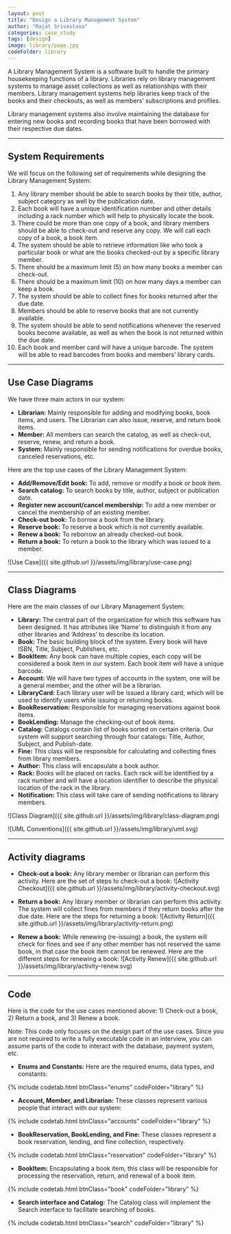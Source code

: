 ```yaml
---
layout: post
title: "Design a Library Management System"
author: "Rajat Srivastava"
categories: case_study
tags: [design]
image: library/page.jpg
codeFolder: library
---
```


A Library Management System is a software built to handle the primary housekeeping functions of a library. Libraries rely on library management systems to manage asset collections as well as relationships with their members. Library management systems help libraries keep track of the books and their checkouts, as well as members’ subscriptions and profiles.

Library management systems also involve maintaining the database for entering new books and recording books that have been borrowed with their respective due dates.

---
## System Requirements
We will focus on the following set of requirements while designing the Library Management System:
1. Any library member should be able to search books by their title, author, subject category as well by the publication date.
2. Each book will have a unique identification number and other details including a rack number which will help to physically locate the book.
3. There could be more than one copy of a book, and library members should be able to check-out and reserve any copy. We will call each copy of a book, a book item.
4. The system should be able to retrieve information like who took a particular book or what are the books checked-out by a specific library member.
5. There should be a maximum limit (5) on how many books a member can check-out.
6. There should be a maximum limit (10) on how many days a member can keep a book.
7. The system should be able to collect fines for books returned after the due date.
8. Members should be able to reserve books that are not currently available.
9. The system should be able to send notifications whenever the reserved books become available, as well as when the book is not returned within the due date.
10. Each book and member card will have a unique barcode. The system will be able to read barcodes from books and members’ library cards.

---
## Use Case Diagrams
We have three main actors in our system:

- **Librarian:** Mainly responsible for adding and modifying books, book items, and users. The Librarian can also issue, reserve, and return book items.
- **Member:** All members can search the catalog, as well as check-out, reserve, renew, and return a book.
- **System:** Mainly responsible for sending notifications for overdue books, canceled reservations, etc.

Here are the top use cases of the Library Management System:

- **Add/Remove/Edit book:** To add, remove or modify a book or book item.
- **Search catalog:** To search books by title, author, subject or publication date.
- **Register new account/cancel membership:** To add a new member or cancel the membership of an existing member.
- **Check-out book:** To borrow a book from the library.
- **Reserve book:** To reserve a book which is not currently available.
- **Renew a book:** To reborrow an already checked-out book.
- **Return a book:** To return a book to the library which was issued to a member.

![Use Case]({{ site.github.url }}/assets/img/library/use-case.png)

---
## Class Diagrams
Here are the main classes of our Library Management System:

- **Library:** The central part of the organization for which this software has been designed. It has attributes like ‘Name’ to distinguish it from any other libraries and ‘Address’ to describe its location.
- **Book:** The basic building block of the system. Every book will have ISBN, Title, Subject, Publishers, etc.
- **BookItem:** Any book can have multiple copies, each copy will be considered a book item in our system. Each book item will have a unique barcode.
- **Account:** We will have two types of accounts in the system, one will be a general member, and the other will be a librarian.
- **LibraryCard:** Each library user will be issued a library card, which will be used to identify users while issuing or returning books.
- **BookReservation:** Responsible for managing reservations against book items.
- **BookLending:** Manage the checking-out of book items.
- **Catalog:** Catalogs contain list of books sorted on certain criteria. Our system will support searching through four catalogs: Title, Author, Subject, and Publish-date.
- **Fine:** This class will be responsible for calculating and collecting fines from library members.
- **Author:** This class will encapsulate a book author.
- **Rack:** Books will be placed on racks. Each rack will be identified by a rack number and will have a location identifier to describe the physical location of the rack in the library.
- **Notification:** This class will take care of sending notifications to library members.

![Class Diagram]({{ site.github.url }}/assets/img/library/class-diagram.png)

![UML Conventions]({{ site.github.url }}/assets/img/library/uml.svg)

---
## Activity diagrams

- **Check-out a book:** Any library member or librarian can perform this activity. Here are the set of steps to check-out a book:
![Activity Checkout]({{ site.github.url }}/assets/img/library/activity-checkout.svg)

- **Return a book:** Any library member or librarian can perform this activity. The system will collect fines from members if they return books after the due date. Here are the steps for returning a book:
![Activity Return]({{ site.github.url }}/assets/img/library/activity-return.png)

- **Renew a book:** While renewing (re-issuing) a book, the system will check for fines and see if any other member has not reserved the same book, in that case the book item cannot be renewed. Here are the different steps for renewing a book:
![Activity Renew]({{ site.github.url }}/assets/img/library/activity-renew.svg)

---
## Code
Here is the code for the use cases mentioned above: 1) Check-out a book, 2) Return a book, and 3) Renew a book.

Note: This code only focuses on the design part of the use cases. Since you are not required to write a fully executable code in an interview, you can assume parts of the code to interact with the database, payment system, etc.

- **Enums and Constants:** Here are the required enums, data types, and constants:

{% include codetab.html btnClass="enums" codeFolder="library" %}

- **Account, Member, and Librarian:** These classes represent various people that interact with our system:

{% include codetab.html btnClass="accounts" codeFolder="library" %}

- **BookReservation, BookLending, and Fine:** These classes represent a book reservation, lending, and fine collection, respectively.

{% include codetab.html btnClass="reservation" codeFolder="library" %}

- **BookItem:** Encapsulating a book item, this class will be responsible for processing the reservation, return, and renewal of a book item.

{% include codetab.html btnClass="book" codeFolder="library" %}

- **Search interface and Catalog:** The Catalog class will implement the Search interface to facilitate searching of books.

{% include codetab.html btnClass="search" codeFolder="library" %}